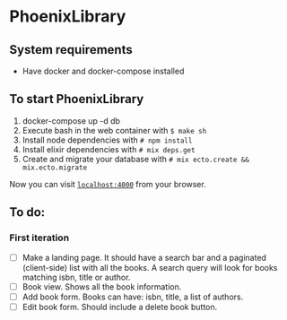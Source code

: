 # PhoenixLibrary

## System requirements

  * Have docker and docker-compose installed

## To start PhoenixLibrary

  1. docker-compose up -d db
  2. Execute bash in the web container with `$ make sh`
  3. Install node dependencies with `# npm install`
  4. Install elixir dependencies with `# mix deps.get`
  5. Create and migrate your database with `# mix ecto.create && mix.ecto.migrate`

Now you can visit [`localhost:4000`](http://localhost:4000) from your browser.

## To do:

### First iteration

  - [ ] Make a landing page. It should have a search bar and a paginated (client-side) list with all the books. A search
        query will look for books matching isbn, title or author.
  - [ ] Book view. Shows all the book information.
  - [ ] Add book form. Books can have: isbn, title, a list of authors.
  - [ ] Edit book form. Should include a delete book button.
